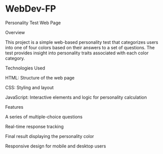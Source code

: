 # WebDev-FP

Personality Test Web Page

Overview

This project is a simple web-based personality test that categorizes users into one of four colors based on their answers to a set of questions. The test provides insight into personality traits associated with each color category.

Technologies Used

HTML: Structure of the web page

CSS: Styling and layout

JavaScript: Interactive elements and logic for personality calculation

Features

A series of multiple-choice questions

Real-time response tracking

Final result displaying the personality color

Responsive design for mobile and desktop users
